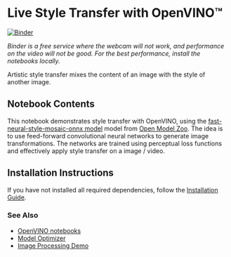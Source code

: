 # Live Style Transfer with OpenVINO™

[![Binder](https://mybinder.org/badge_logo.svg)](https://mybinder.org/v2/gh/openvinotoolkit/openvino_notebooks/HEAD?filepath=notebooks%2F404-style-transfer-webcam%2F404-style-transfer.ipynb)

*Binder is a free service where the webcam will not work, and performance on the video will not be good. For the best performance, install the notebooks locally.*

Artistic style transfer mixes the content of an image with the style of another image.

## Notebook Contents

This notebook demonstrates style transfer with OpenVINO, using the [fast-neural-style-mosaic-onnx model](https://github.com/openvinotoolkit/open_model_zoo/tree/master/models/public/fast-neural-style-mosaic-onnx) model from [Open Model Zoo](https://github.com/openvinotoolkit/open_model_zoo).
The idea is to use feed-forward convolutional neural networks to generate image transformations. The networks are trained using perceptual loss functions and effectively apply style transfer on a image / video.

## Installation Instructions

If you have not installed all required dependencies, follow the [Installation Guide](../../README.md).

### See Also

* [OpenVINO notebooks](https://github.com/openvinotoolkit/openvino_notebooks)
* [Model Optimizer](https://docs.openvino.ai/latest/_docs_MO_DG_Deep_Learning_Model_Optimizer_DevGuide.html)
* [Image Processing Demo](https://docs.openvino.ai/latest/omz_demos_image_processing_demo_cpp.html)